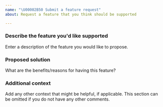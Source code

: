 ```yaml
---
name: "\U00002B50 Submit a feature request"
about: Request a feature that you think should be supported

---
```


### Describe the feature you'd like supported
Enter a description of the feature you would like to propose.

### Proposed solution
What are the benefits/reasons for having this feature?

### Additional context
Add any other context that might be helpful, if applicable. This section can be omitted if you do not have any other comments.
